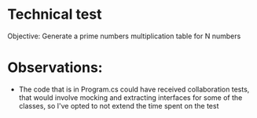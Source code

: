 # Technical test
Objective: Generate a prime numbers multiplication table for N numbers

# Observations:
- The code that is in Program.cs could have received collaboration tests, that would involve mocking and extracting interfaces for some of the classes, so I've opted to not extend the time spent on the test